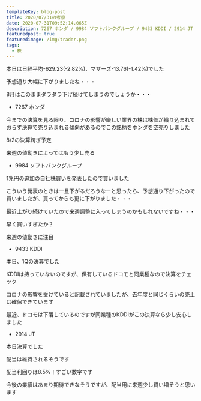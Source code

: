 ```yaml
---
templateKey: blog-post
title: 2020/07/31の考察
date: 2020-07-31T09:52:14.065Z
description: 7267 ホンダ / 9984 ソフトバンクグループ / 9433 KDDI / 2914 JT
featuredpost: true
featuredimage: /img/trader.png
tags:
  - 株
---
```

本日は日経平均-629.23(-2.82%)、マザーズ-13.76(-1.42%)でした

予想通り大幅に下がりましたね・・・

8月はこのままダラダラ下げ続けてしまうのでしょうか・・・

* 7267 ホンダ

今までの決算を見る限り、コロナの影響が厳しい業界の株は株価が織り込まれておらず決算で売り込まれる傾向があるのでこの銘柄をホンダを空売りしました

8/2の決算跨ぎ予定

来週の値動きによってはもう少し売る

* 9984 ソフトバンクグループ

1兆円の追加の自社株買いを発表したので買いました

こういう発表のときは一旦下がるだろうなーと思ったら、予想通り下がったので買いましたが、買ってからも更に下がりました・・・

最近上がり続けていたので来週調整に入ってしまうのかもしれないですね・・・

早く買いすぎたか？

来週の値動きに注目

* 9433 KDDI

本日、1Qの決算でした

KDDIは持っていないのですが、保有しているドコモと同業種なので決算をチェック

コロナの影響を受けていると記載されていましたが、去年度と同じくらいの売上は確保できています

最近、ドコモは下落しているのですが同業種のKDDIがこの決算なら少し安心しました

* 2914 JT

本日決算でした

配当は維持されるそうです

配当利回りは8.5%！すごい数字です

今後の業績はあまり期待できなそうですが、配当用に来週少し買い増そうと思います